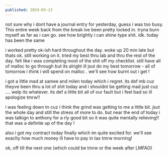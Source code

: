 ```yaml
---
published: 2024-03-13
---
```

not sure why i dont have a journal entry for yesterday, guess i was too busy. This entire week back from the break ive been pretty locked in. tryna burn myself as far as i can go. see how brightly i can shine type shit. idk. today has been the same

i worked pretty ok-ish hard throughout the day. woke up 20 min late but thats ok. still working on it. tried my best thru lab and thru the rest of the day. felt like i was completing most of the shit off my checklist. still have all of malloc to go through but its alright ill jsut do my best tomorrow - all of tomorrow i think i will spend on malloc . we'll see how burnt out i get !

i got a little mad at samee and milen today which i regret. its def mb cuz theyve been thru a lot of shit today and i shouldnt be getting mad just cuz .... welp its whatever. its def a little bit all of our fault but i feel bad so ill apologize tmrw!!

i was feeling down tn cuz i think the grind was getting to me a little bit. jsut the whole day and still the stress of more to do. but near the end of today i was talkign to anthony for a rly good bit so it was quite mentally relieving!! that was a definite up of the day !

also i got my contract today finally which im quite excited for. we'll see exaclty how much money  ill have to pay in tax tmrw morning!

ok, off till the next one (which could be tmrw or the week after LMFAO)